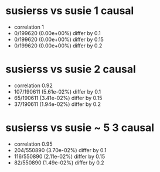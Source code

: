 # susierss vs susie  1 causal

- correlation 1
- 0/199620 (0.00e+00%) differ by 0.1
- 0/199620 (0.00e+00%) differ by 0.15
- 0/199620 (0.00e+00%) differ by 0.2


# susierss vs susie  2 causal

- correlation 0.92
- 107/190611 (5.61e-02%) differ by 0.1
- 65/190611 (3.41e-02%) differ by 0.15
- 37/190611 (1.94e-02%) differ by 0.2


# susierss vs susie  ~ 5 3 causal

- correlation 0.95
- 204/550890 (3.70e-02%) differ by 0.1
- 116/550890 (2.11e-02%) differ by 0.15
- 82/550890 (1.49e-02%) differ by 0.2


